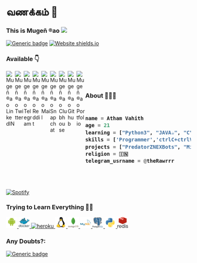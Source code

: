 # வணக்கம் 🙏
### This is Mugeñ ®ao <img src="https://media.giphy.com/media/hvRJCLFzcasrR4ia7z/giphy.gif" width="25px">

[![Generic badge](https://img.shields.io/badge/REACHME-@-<COLOR>.svg)](https://github.com/theRawrrr) [![Website shields.io](https://img.shields.io/website-up-down-green-red/http/shields.io.svg)](https://visi.tk/therawrrr)


### Available 👇
<p>
  <a href="https://www.linkedin.com/in/atham-vahith-b4b853210/">
    <img align="left" alt="Mugeñ ®ao LinkedIN" width="24px" src="https://cdn.jsdelivr.net/npm/simple-icons@v3/icons/linkedin.svg" />
  </a>
  <a href="https://twitter.com/thm76893472">
    <img align="left" alt="Mugeñ ®ao Twitter" width="24px" src="https://cdn.jsdelivr.net/npm/simple-icons@3.2.0/icons/twitter.svg" />
  </a>
  <a href="https://telegram.dog/theRawrrr">
    <img align="left" alt="Mugeñ ®ao Telegram" width="24px" src="https://cdn.jsdelivr.net/npm/simple-icons@3.2.0/icons/telegram.svg" />
  </a>
  <a href="https://www.reddit.com/user/athama_droidlover?utm_medium=android_app&utm_source=share">
    <img align="left" alt="Mugeñ ®ao Reddit" width="24px" src="https://cdn.jsdelivr.net/npm/simple-icons@3.2.0/icons/reddit.svg" />
  </a>
  <a href="mailto:athamvahith@gmail.com">
    <img align="left" alt="Mugeñ ®ao Mail" width="24px" src="https://cdn.jsdelivr.net/npm/simple-icons@3.2.0/icons/gmail.svg" />
  </a>
  <a href="https://www.snapchat.com/add/atham_5n0t7">
    <img align="left" alt="Mugeñ ®ao Snapchat" width="24px" src="https://cdn.jsdelivr.net/npm/simple-icons@3.2.0/icons/snapchat.svg" />
  </a>
  <a href="https://www.clubhouse.com/@therawrrr">
    <img align="left" alt="Mugeñ ®ao Clubhouse" width="24px" src="https://cdn.jsdelivr.net/npm/simple-icons@3.2.0/icons/audioboom.svg" />
  </a>    
  <a href="https://github.com/theRawrrr">
    <img align="left" alt="Mugeñ ®ao Github" width="24px" src="https://cdn.jsdelivr.net/npm/simple-icons@3.2.0/icons/github.svg" />
  </a>
  <a href="https://visitme.vercel.app/therawrrr">
    <img align="left" alt="Mugeñ ®ao Portfolio" width="24px" src="https://cdn.jsdelivr.net/npm/simple-icons@3.2.0/icons/vercel.svg" />
  </a>
  
</p>
</br>
</br>

### About 🙋🏻‍♂️
<h3>
    
```python
​
name = Atham Vahith
age = 21
learning = ["Python3", "JAVA☕", "C"]
skills = ['Programmer','ctrlC+ctrlV','Cyber Security Enthusiast','Translater','Geek','Custom Roms Tester']
projects = ["PredatorZNEXBots", "Miss Minutes", "Secure File Encryption"]
religion = 🇮🇳
telegram_usrname = @theRawrrr
​
```
</h3>

<br>

[![Spotify](https://novatorem-two-alpha.vercel.app/api/spotify)](https://open.spotify.com/user/31uet3jewjv2d4snkw4opsmgk3sm?si)


### Trying to Learn Everything 👨‍💻 
<p align="left"> <a href="https://developer.android.com" target="_blank"> <img src="https://raw.githubusercontent.com/devicons/devicon/master/icons/android/android-original-wordmark.svg" alt="android" width="30" height="30"/> </a> <a href="https://www.docker.com/" target="_blank"> <img src="https://raw.githubusercontent.com/devicons/devicon/master/icons/docker/docker-original-wordmark.svg" alt="docker" width="30" height="30"/> </a> <a href="https://heroku.com" target="_blank"> <img src="https://www.vectorlogo.zone/logos/heroku/heroku-icon.svg" alt="heroku" width="30" height="30"/> </a> <a href="https://www.linux.org/" target="_blank"> <img src="https://raw.githubusercontent.com/devicons/devicon/master/icons/linux/linux-original.svg" alt="linux" width="30" height="30"/> </a> <a href="https://www.mongodb.com/" target="_blank"> <img src="https://raw.githubusercontent.com/devicons/devicon/master/icons/mongodb/mongodb-original-wordmark.svg" alt="mongodb" width="30" height="30"/> </a> <a href="https://www.mysql.com/" target="_blank"> <img src="https://raw.githubusercontent.com/devicons/devicon/master/icons/mysql/mysql-original-wordmark.svg" alt="mysql" width="30" height="30"/> </a> <a href="https://www.postgresql.org" target="_blank"> <img src="https://raw.githubusercontent.com/devicons/devicon/master/icons/postgresql/postgresql-original-wordmark.svg" alt="postgresql" width="30" height="30"/> </a> <a href="https://www.python.org" target="_blank"> <img src="https://raw.githubusercontent.com/devicons/devicon/master/icons/python/python-original.svg" alt="python" width="30" height="30"/> </a> <a href="https://redis.io" target="_blank"> <img src="https://raw.githubusercontent.com/devicons/devicon/master/icons/redis/redis-original-wordmark.svg" alt="redis" width="30" height="30"/> </a> </p>



### Any Doubts?: 
[![Generic badge](https://img.shields.io/badge/AskMugen-@-<COLOR>.svg)](https://telegram.dog/theRawrrr)
